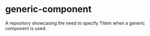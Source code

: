 # generic-component
A repository showcasing the need to specify TItem when a generic component is used. 
